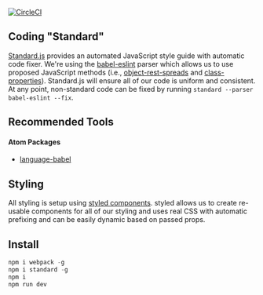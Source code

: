 [![CircleCI](https://circleci.com/gh/TwentyOverTen/UI.svg?style=svg&circle-token=6091b32de3b5372d0457927f2b063d70db565e3f)](https://circleci.com/gh/TwentyOverTen/UI)

## Coding "Standard"
[Standard.js](https://standardjs.com/) provides an automated JavaScript style guide with automatic code fixer.  We're using the [babel-eslint](https://github.com/babel/babel-eslint) parser which allows us to use proposed JavaScript methods (i.e., [object-rest-spreads](https://babeljs.io/docs/plugins/transform-object-rest-spread/) and [class-properties](https://babeljs.io/docs/plugins/transform-class-properties/)).  Standard.js will ensure all of our code is uniform and consistent.  At any point, non-standard code can be fixed by running `standard --parser babel-eslint --fix`.

## Recommended Tools

#### Atom Packages
- [language-babel](https://atom.io/packages/language-babel)

## Styling
All styling is setup using [styled components](https://www.styled-components.com/).  styled allows us to create re-usable components for all of our styling and uses real CSS with automatic prefixing and can be easily dynamic based on passed props.

## Install

```javascript
npm i webpack -g
npm i standard -g
npm i
npm run dev
```
